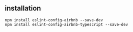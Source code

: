 ## installation
```shell
npm install eslint-config-airbnb --save-dev
npm install eslint-config-airbnb-typescript --save-dev
```